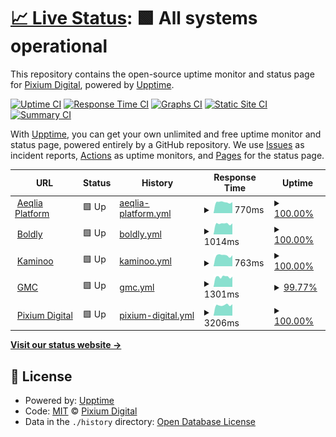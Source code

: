 # [📈 Live Status](https://demo.upptime.js.org): <!--live status--> **🟩 All systems operational**

This repository contains the open-source uptime monitor and status page for [Pixium Digital](https://pixiumdigital.com), powered by [Upptime](https://github.com/upptime/upptime).

[![Uptime CI](https://github.com/koj-co/upptime/workflows/Uptime%20CI/badge.svg)](https://github.com/koj-co/upptime/actions?query=workflow%3A%22Uptime+CI%22)
[![Response Time CI](https://github.com/koj-co/upptime/workflows/Response%20Time%20CI/badge.svg)](https://github.com/koj-co/upptime/actions?query=workflow%3A%22Response+Time+CI%22)
[![Graphs CI](https://github.com/koj-co/upptime/workflows/Graphs%20CI/badge.svg)](https://github.com/koj-co/upptime/actions?query=workflow%3A%22Graphs+CI%22)
[![Static Site CI](https://github.com/koj-co/upptime/workflows/Static%20Site%20CI/badge.svg)](https://github.com/koj-co/upptime/actions?query=workflow%3A%22Static+Site+CI%22)
[![Summary CI](https://github.com/koj-co/upptime/workflows/Summary%20CI/badge.svg)](https://github.com/koj-co/upptime/actions?query=workflow%3A%22Summary+CI%22)

With [Upptime](https://upptime.js.org), you can get your own unlimited and free uptime monitor and status page, powered entirely by a GitHub repository. We use [Issues](https://github.com/pixiumdigital/uptime/issues) as incident reports, [Actions](https://github.com/pixiumdigital/uptime/actions) as uptime monitors, and [Pages](https://demo.upptime.js.org) for the status page.

<!--start: status pages-->
<!-- This summary is generated by Upptime (https://github.com/upptime/upptime) -->
<!-- Do not edit this manually, your changes will be overwritten -->
<!-- prettier-ignore -->
| URL | Status | History | Response Time | Uptime |
| --- | ------ | ------- | ------------- | ------ |
| <img alt="" src="https://favicons.githubusercontent.com/app.aeqlia.com" height="13"> [Aeqlia Platform](https://app.aeqlia.com/ping.html) | 🟩 Up | [aeqlia-platform.yml](https://github.com/pixiumdigital/uptime/commits/master/history/aeqlia-platform.yml) | <details><summary><img alt="Response time graph" src="./graphs/aeqlia-platform/response-time-week.png" height="20"> 770ms</summary><br><a href="https://pixiumdigital.github.io/uptime/history/aeqlia-platform"><img alt="Response time 825" src="https://img.shields.io/endpoint?url=https%3A%2F%2Fraw.githubusercontent.com%2Fpixiumdigital%2Fuptime%2Fmaster%2Fapi%2Faeqlia-platform%2Fresponse-time.json"></a><br><a href="https://pixiumdigital.github.io/uptime/history/aeqlia-platform"><img alt="24-hour response time 765" src="https://img.shields.io/endpoint?url=https%3A%2F%2Fraw.githubusercontent.com%2Fpixiumdigital%2Fuptime%2Fmaster%2Fapi%2Faeqlia-platform%2Fresponse-time-day.json"></a><br><a href="https://pixiumdigital.github.io/uptime/history/aeqlia-platform"><img alt="7-day response time 770" src="https://img.shields.io/endpoint?url=https%3A%2F%2Fraw.githubusercontent.com%2Fpixiumdigital%2Fuptime%2Fmaster%2Fapi%2Faeqlia-platform%2Fresponse-time-week.json"></a><br><a href="https://pixiumdigital.github.io/uptime/history/aeqlia-platform"><img alt="30-day response time 883" src="https://img.shields.io/endpoint?url=https%3A%2F%2Fraw.githubusercontent.com%2Fpixiumdigital%2Fuptime%2Fmaster%2Fapi%2Faeqlia-platform%2Fresponse-time-month.json"></a><br><a href="https://pixiumdigital.github.io/uptime/history/aeqlia-platform"><img alt="1-year response time 825" src="https://img.shields.io/endpoint?url=https%3A%2F%2Fraw.githubusercontent.com%2Fpixiumdigital%2Fuptime%2Fmaster%2Fapi%2Faeqlia-platform%2Fresponse-time-year.json"></a></details> | <details><summary><a href="https://pixiumdigital.github.io/uptime/history/aeqlia-platform">100.00%</a></summary><a href="https://pixiumdigital.github.io/uptime/history/aeqlia-platform"><img alt="All-time uptime 100.00%" src="https://img.shields.io/endpoint?url=https%3A%2F%2Fraw.githubusercontent.com%2Fpixiumdigital%2Fuptime%2Fmaster%2Fapi%2Faeqlia-platform%2Fuptime.json"></a><br><a href="https://pixiumdigital.github.io/uptime/history/aeqlia-platform"><img alt="24-hour uptime 100.00%" src="https://img.shields.io/endpoint?url=https%3A%2F%2Fraw.githubusercontent.com%2Fpixiumdigital%2Fuptime%2Fmaster%2Fapi%2Faeqlia-platform%2Fuptime-day.json"></a><br><a href="https://pixiumdigital.github.io/uptime/history/aeqlia-platform"><img alt="7-day uptime 100.00%" src="https://img.shields.io/endpoint?url=https%3A%2F%2Fraw.githubusercontent.com%2Fpixiumdigital%2Fuptime%2Fmaster%2Fapi%2Faeqlia-platform%2Fuptime-week.json"></a><br><a href="https://pixiumdigital.github.io/uptime/history/aeqlia-platform"><img alt="30-day uptime 100.00%" src="https://img.shields.io/endpoint?url=https%3A%2F%2Fraw.githubusercontent.com%2Fpixiumdigital%2Fuptime%2Fmaster%2Fapi%2Faeqlia-platform%2Fuptime-month.json"></a><br><a href="https://pixiumdigital.github.io/uptime/history/aeqlia-platform"><img alt="1-year uptime 100.00%" src="https://img.shields.io/endpoint?url=https%3A%2F%2Fraw.githubusercontent.com%2Fpixiumdigital%2Fuptime%2Fmaster%2Fapi%2Faeqlia-platform%2Fuptime-year.json"></a></details>
| <img alt="" src="https://favicons.githubusercontent.com/live.boldly.app" height="13"> [Boldly](https://live.boldly.app/ping.html) | 🟩 Up | [boldly.yml](https://github.com/pixiumdigital/uptime/commits/master/history/boldly.yml) | <details><summary><img alt="Response time graph" src="./graphs/boldly/response-time-week.png" height="20"> 1014ms</summary><br><a href="https://pixiumdigital.github.io/uptime/history/boldly"><img alt="Response time 974" src="https://img.shields.io/endpoint?url=https%3A%2F%2Fraw.githubusercontent.com%2Fpixiumdigital%2Fuptime%2Fmaster%2Fapi%2Fboldly%2Fresponse-time.json"></a><br><a href="https://pixiumdigital.github.io/uptime/history/boldly"><img alt="24-hour response time 1079" src="https://img.shields.io/endpoint?url=https%3A%2F%2Fraw.githubusercontent.com%2Fpixiumdigital%2Fuptime%2Fmaster%2Fapi%2Fboldly%2Fresponse-time-day.json"></a><br><a href="https://pixiumdigital.github.io/uptime/history/boldly"><img alt="7-day response time 1014" src="https://img.shields.io/endpoint?url=https%3A%2F%2Fraw.githubusercontent.com%2Fpixiumdigital%2Fuptime%2Fmaster%2Fapi%2Fboldly%2Fresponse-time-week.json"></a><br><a href="https://pixiumdigital.github.io/uptime/history/boldly"><img alt="30-day response time 981" src="https://img.shields.io/endpoint?url=https%3A%2F%2Fraw.githubusercontent.com%2Fpixiumdigital%2Fuptime%2Fmaster%2Fapi%2Fboldly%2Fresponse-time-month.json"></a><br><a href="https://pixiumdigital.github.io/uptime/history/boldly"><img alt="1-year response time 974" src="https://img.shields.io/endpoint?url=https%3A%2F%2Fraw.githubusercontent.com%2Fpixiumdigital%2Fuptime%2Fmaster%2Fapi%2Fboldly%2Fresponse-time-year.json"></a></details> | <details><summary><a href="https://pixiumdigital.github.io/uptime/history/boldly">100.00%</a></summary><a href="https://pixiumdigital.github.io/uptime/history/boldly"><img alt="All-time uptime 99.98%" src="https://img.shields.io/endpoint?url=https%3A%2F%2Fraw.githubusercontent.com%2Fpixiumdigital%2Fuptime%2Fmaster%2Fapi%2Fboldly%2Fuptime.json"></a><br><a href="https://pixiumdigital.github.io/uptime/history/boldly"><img alt="24-hour uptime 100.00%" src="https://img.shields.io/endpoint?url=https%3A%2F%2Fraw.githubusercontent.com%2Fpixiumdigital%2Fuptime%2Fmaster%2Fapi%2Fboldly%2Fuptime-day.json"></a><br><a href="https://pixiumdigital.github.io/uptime/history/boldly"><img alt="7-day uptime 100.00%" src="https://img.shields.io/endpoint?url=https%3A%2F%2Fraw.githubusercontent.com%2Fpixiumdigital%2Fuptime%2Fmaster%2Fapi%2Fboldly%2Fuptime-week.json"></a><br><a href="https://pixiumdigital.github.io/uptime/history/boldly"><img alt="30-day uptime 100.00%" src="https://img.shields.io/endpoint?url=https%3A%2F%2Fraw.githubusercontent.com%2Fpixiumdigital%2Fuptime%2Fmaster%2Fapi%2Fboldly%2Fuptime-month.json"></a><br><a href="https://pixiumdigital.github.io/uptime/history/boldly"><img alt="1-year uptime 99.98%" src="https://img.shields.io/endpoint?url=https%3A%2F%2Fraw.githubusercontent.com%2Fpixiumdigital%2Fuptime%2Fmaster%2Fapi%2Fboldly%2Fuptime-year.json"></a></details>
| <img alt="" src="https://favicons.githubusercontent.com/app.kaminoo.com" height="13"> [Kaminoo](https://app.kaminoo.com/ping.html) | 🟩 Up | [kaminoo.yml](https://github.com/pixiumdigital/uptime/commits/master/history/kaminoo.yml) | <details><summary><img alt="Response time graph" src="./graphs/kaminoo/response-time-week.png" height="20"> 763ms</summary><br><a href="https://pixiumdigital.github.io/uptime/history/kaminoo"><img alt="Response time 739" src="https://img.shields.io/endpoint?url=https%3A%2F%2Fraw.githubusercontent.com%2Fpixiumdigital%2Fuptime%2Fmaster%2Fapi%2Fkaminoo%2Fresponse-time.json"></a><br><a href="https://pixiumdigital.github.io/uptime/history/kaminoo"><img alt="24-hour response time 729" src="https://img.shields.io/endpoint?url=https%3A%2F%2Fraw.githubusercontent.com%2Fpixiumdigital%2Fuptime%2Fmaster%2Fapi%2Fkaminoo%2Fresponse-time-day.json"></a><br><a href="https://pixiumdigital.github.io/uptime/history/kaminoo"><img alt="7-day response time 763" src="https://img.shields.io/endpoint?url=https%3A%2F%2Fraw.githubusercontent.com%2Fpixiumdigital%2Fuptime%2Fmaster%2Fapi%2Fkaminoo%2Fresponse-time-week.json"></a><br><a href="https://pixiumdigital.github.io/uptime/history/kaminoo"><img alt="30-day response time 766" src="https://img.shields.io/endpoint?url=https%3A%2F%2Fraw.githubusercontent.com%2Fpixiumdigital%2Fuptime%2Fmaster%2Fapi%2Fkaminoo%2Fresponse-time-month.json"></a><br><a href="https://pixiumdigital.github.io/uptime/history/kaminoo"><img alt="1-year response time 739" src="https://img.shields.io/endpoint?url=https%3A%2F%2Fraw.githubusercontent.com%2Fpixiumdigital%2Fuptime%2Fmaster%2Fapi%2Fkaminoo%2Fresponse-time-year.json"></a></details> | <details><summary><a href="https://pixiumdigital.github.io/uptime/history/kaminoo">100.00%</a></summary><a href="https://pixiumdigital.github.io/uptime/history/kaminoo"><img alt="All-time uptime 99.98%" src="https://img.shields.io/endpoint?url=https%3A%2F%2Fraw.githubusercontent.com%2Fpixiumdigital%2Fuptime%2Fmaster%2Fapi%2Fkaminoo%2Fuptime.json"></a><br><a href="https://pixiumdigital.github.io/uptime/history/kaminoo"><img alt="24-hour uptime 100.00%" src="https://img.shields.io/endpoint?url=https%3A%2F%2Fraw.githubusercontent.com%2Fpixiumdigital%2Fuptime%2Fmaster%2Fapi%2Fkaminoo%2Fuptime-day.json"></a><br><a href="https://pixiumdigital.github.io/uptime/history/kaminoo"><img alt="7-day uptime 100.00%" src="https://img.shields.io/endpoint?url=https%3A%2F%2Fraw.githubusercontent.com%2Fpixiumdigital%2Fuptime%2Fmaster%2Fapi%2Fkaminoo%2Fuptime-week.json"></a><br><a href="https://pixiumdigital.github.io/uptime/history/kaminoo"><img alt="30-day uptime 100.00%" src="https://img.shields.io/endpoint?url=https%3A%2F%2Fraw.githubusercontent.com%2Fpixiumdigital%2Fuptime%2Fmaster%2Fapi%2Fkaminoo%2Fuptime-month.json"></a><br><a href="https://pixiumdigital.github.io/uptime/history/kaminoo"><img alt="1-year uptime 99.98%" src="https://img.shields.io/endpoint?url=https%3A%2F%2Fraw.githubusercontent.com%2Fpixiumdigital%2Fuptime%2Fmaster%2Fapi%2Fkaminoo%2Fuptime-year.json"></a></details>
| <img alt="" src="https://favicons.githubusercontent.com/gomastercoach-app.com" height="13"> [GMC](https://gomastercoach-app.com) | 🟩 Up | [gmc.yml](https://github.com/pixiumdigital/uptime/commits/master/history/gmc.yml) | <details><summary><img alt="Response time graph" src="./graphs/gmc/response-time-week.png" height="20"> 1301ms</summary><br><a href="https://pixiumdigital.github.io/uptime/history/gmc"><img alt="Response time 1337" src="https://img.shields.io/endpoint?url=https%3A%2F%2Fraw.githubusercontent.com%2Fpixiumdigital%2Fuptime%2Fmaster%2Fapi%2Fgmc%2Fresponse-time.json"></a><br><a href="https://pixiumdigital.github.io/uptime/history/gmc"><img alt="24-hour response time 1597" src="https://img.shields.io/endpoint?url=https%3A%2F%2Fraw.githubusercontent.com%2Fpixiumdigital%2Fuptime%2Fmaster%2Fapi%2Fgmc%2Fresponse-time-day.json"></a><br><a href="https://pixiumdigital.github.io/uptime/history/gmc"><img alt="7-day response time 1301" src="https://img.shields.io/endpoint?url=https%3A%2F%2Fraw.githubusercontent.com%2Fpixiumdigital%2Fuptime%2Fmaster%2Fapi%2Fgmc%2Fresponse-time-week.json"></a><br><a href="https://pixiumdigital.github.io/uptime/history/gmc"><img alt="30-day response time 1428" src="https://img.shields.io/endpoint?url=https%3A%2F%2Fraw.githubusercontent.com%2Fpixiumdigital%2Fuptime%2Fmaster%2Fapi%2Fgmc%2Fresponse-time-month.json"></a><br><a href="https://pixiumdigital.github.io/uptime/history/gmc"><img alt="1-year response time 1337" src="https://img.shields.io/endpoint?url=https%3A%2F%2Fraw.githubusercontent.com%2Fpixiumdigital%2Fuptime%2Fmaster%2Fapi%2Fgmc%2Fresponse-time-year.json"></a></details> | <details><summary><a href="https://pixiumdigital.github.io/uptime/history/gmc">99.77%</a></summary><a href="https://pixiumdigital.github.io/uptime/history/gmc"><img alt="All-time uptime 99.83%" src="https://img.shields.io/endpoint?url=https%3A%2F%2Fraw.githubusercontent.com%2Fpixiumdigital%2Fuptime%2Fmaster%2Fapi%2Fgmc%2Fuptime.json"></a><br><a href="https://pixiumdigital.github.io/uptime/history/gmc"><img alt="24-hour uptime 100.00%" src="https://img.shields.io/endpoint?url=https%3A%2F%2Fraw.githubusercontent.com%2Fpixiumdigital%2Fuptime%2Fmaster%2Fapi%2Fgmc%2Fuptime-day.json"></a><br><a href="https://pixiumdigital.github.io/uptime/history/gmc"><img alt="7-day uptime 99.77%" src="https://img.shields.io/endpoint?url=https%3A%2F%2Fraw.githubusercontent.com%2Fpixiumdigital%2Fuptime%2Fmaster%2Fapi%2Fgmc%2Fuptime-week.json"></a><br><a href="https://pixiumdigital.github.io/uptime/history/gmc"><img alt="30-day uptime 99.72%" src="https://img.shields.io/endpoint?url=https%3A%2F%2Fraw.githubusercontent.com%2Fpixiumdigital%2Fuptime%2Fmaster%2Fapi%2Fgmc%2Fuptime-month.json"></a><br><a href="https://pixiumdigital.github.io/uptime/history/gmc"><img alt="1-year uptime 99.83%" src="https://img.shields.io/endpoint?url=https%3A%2F%2Fraw.githubusercontent.com%2Fpixiumdigital%2Fuptime%2Fmaster%2Fapi%2Fgmc%2Fuptime-year.json"></a></details>
| <img alt="" src="https://favicons.githubusercontent.com/pixiumdigital.com" height="13"> [Pixium Digital](https://pixiumdigital.com) | 🟩 Up | [pixium-digital.yml](https://github.com/pixiumdigital/uptime/commits/master/history/pixium-digital.yml) | <details><summary><img alt="Response time graph" src="./graphs/pixium-digital/response-time-week.png" height="20"> 3206ms</summary><br><a href="https://pixiumdigital.github.io/uptime/history/pixium-digital"><img alt="Response time 1828" src="https://img.shields.io/endpoint?url=https%3A%2F%2Fraw.githubusercontent.com%2Fpixiumdigital%2Fuptime%2Fmaster%2Fapi%2Fpixium-digital%2Fresponse-time.json"></a><br><a href="https://pixiumdigital.github.io/uptime/history/pixium-digital"><img alt="24-hour response time 2505" src="https://img.shields.io/endpoint?url=https%3A%2F%2Fraw.githubusercontent.com%2Fpixiumdigital%2Fuptime%2Fmaster%2Fapi%2Fpixium-digital%2Fresponse-time-day.json"></a><br><a href="https://pixiumdigital.github.io/uptime/history/pixium-digital"><img alt="7-day response time 3206" src="https://img.shields.io/endpoint?url=https%3A%2F%2Fraw.githubusercontent.com%2Fpixiumdigital%2Fuptime%2Fmaster%2Fapi%2Fpixium-digital%2Fresponse-time-week.json"></a><br><a href="https://pixiumdigital.github.io/uptime/history/pixium-digital"><img alt="30-day response time 2092" src="https://img.shields.io/endpoint?url=https%3A%2F%2Fraw.githubusercontent.com%2Fpixiumdigital%2Fuptime%2Fmaster%2Fapi%2Fpixium-digital%2Fresponse-time-month.json"></a><br><a href="https://pixiumdigital.github.io/uptime/history/pixium-digital"><img alt="1-year response time 1828" src="https://img.shields.io/endpoint?url=https%3A%2F%2Fraw.githubusercontent.com%2Fpixiumdigital%2Fuptime%2Fmaster%2Fapi%2Fpixium-digital%2Fresponse-time-year.json"></a></details> | <details><summary><a href="https://pixiumdigital.github.io/uptime/history/pixium-digital">100.00%</a></summary><a href="https://pixiumdigital.github.io/uptime/history/pixium-digital"><img alt="All-time uptime 99.94%" src="https://img.shields.io/endpoint?url=https%3A%2F%2Fraw.githubusercontent.com%2Fpixiumdigital%2Fuptime%2Fmaster%2Fapi%2Fpixium-digital%2Fuptime.json"></a><br><a href="https://pixiumdigital.github.io/uptime/history/pixium-digital"><img alt="24-hour uptime 100.00%" src="https://img.shields.io/endpoint?url=https%3A%2F%2Fraw.githubusercontent.com%2Fpixiumdigital%2Fuptime%2Fmaster%2Fapi%2Fpixium-digital%2Fuptime-day.json"></a><br><a href="https://pixiumdigital.github.io/uptime/history/pixium-digital"><img alt="7-day uptime 100.00%" src="https://img.shields.io/endpoint?url=https%3A%2F%2Fraw.githubusercontent.com%2Fpixiumdigital%2Fuptime%2Fmaster%2Fapi%2Fpixium-digital%2Fuptime-week.json"></a><br><a href="https://pixiumdigital.github.io/uptime/history/pixium-digital"><img alt="30-day uptime 100.00%" src="https://img.shields.io/endpoint?url=https%3A%2F%2Fraw.githubusercontent.com%2Fpixiumdigital%2Fuptime%2Fmaster%2Fapi%2Fpixium-digital%2Fuptime-month.json"></a><br><a href="https://pixiumdigital.github.io/uptime/history/pixium-digital"><img alt="1-year uptime 99.94%" src="https://img.shields.io/endpoint?url=https%3A%2F%2Fraw.githubusercontent.com%2Fpixiumdigital%2Fuptime%2Fmaster%2Fapi%2Fpixium-digital%2Fuptime-year.json"></a></details>

<!--end: status pages-->

[**Visit our status website →**](https://demo.upptime.js.org)

## 📄 License

- Powered by: [Upptime](https://github.com/upptime/upptime)
- Code: [MIT](./LICENSE) © [Pixium Digital](https://pixiumdigital.com)
- Data in the `./history` directory: [Open Database License](https://opendatacommons.org/licenses/odbl/1-0/)
